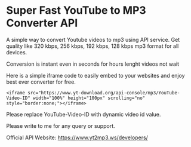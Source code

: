 # Super Fast YouTube to MP3 Converter API

A simple way to convert Youtube videos to mp3 using API service. Get quality like 320 kbps, 256 kbps, 192 kbps, 128 kbps mp3 format for all devices.

Conversion is instant even in seconds for hours lenght videos not wait

Here is a simple iframe code to easily embed to your websites and enjoy best ever converter for free.

```<iframe src="https://www.yt-download.org/api-console/mp3/YouTube-Video-ID" width="100%" height="100px" scrolling="no" style="border:none;"></iframe>```

Please replace YouTube-Video-ID with dynamic video id value.

Please write to me for any query or support.

Official API Website: https://www.yt2mp3.ws/developers/
